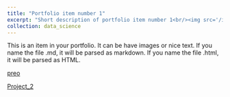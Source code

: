 ```yaml
---
title: "Portfolio item number 1"
excerpt: "Short description of portfolio item number 1<br/><img src='/images/500x300.png'>"
collection: data_science
---
```


This is an item in your portfolio. It can be have images or nice text. If you name the file .md, it will be parsed as markdown. If you name the file .html, it will be parsed as HTML. 

[preo](portfolio/data_science/project_1/)

[Project_2](../data_science/project_1.md)
